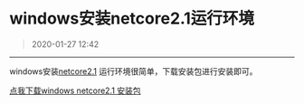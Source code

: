 # windows安装netcore2.1运行环境
>2020-01-27 12:42

------------

windows安装[netcore2.1](https://dotnet.microsoft.com/download/dotnet-core/2.1) 运行环境很简单，下载安装包进行安装即可。

[点我下载windows netcore2.1 安装包](https://download.visualstudio.microsoft.com/download/pr/97445fb4-1912-456a-b1b2-1d3dbbf19b02/51c6ffeab6c18fee264ef743012acff5/dotnet-sdk-2.1.803-win-x64.exe)